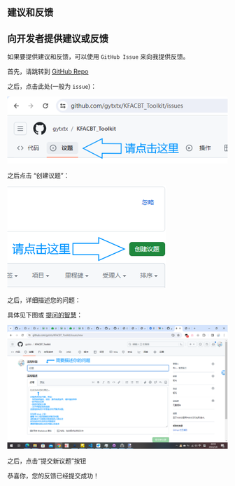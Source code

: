 ## 建议和反馈

## 向开发者提供建议或反馈

如果要提供建议和反馈，可以使用 `GitHub Issue` 来向我提供反馈。

首先，请跳转到 [GitHub Repo](https://github.com/gytxtx/KFACBT_Toolkit)

之后，点击此处(一般为 `issue`)：

![Image 1](./images/issue-page.png "Image 1")

之后点击 “创建议题”：

![Image 2](./images/issue-page-2.png "Image 2")

之后，详细描述您的问题：

具体见下图或 [提问的智慧](https://github.com/ryanhanwu/How-To-Ask-Questions-The-Smart-Way)：

![Image 3](./images/create-issue.png "Image 3")

之后，点击“提交新议题”按钮

恭喜你，您的反馈已经提交成功！